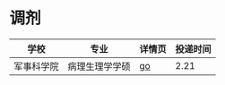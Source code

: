# 调剂
学校 | 专业 | 详情页 | 投递时间
---------| ------------- | ------------| ---------
军事科学院 | 病理生理学学硕 | [go](http://www.dxy.cn/bbs/topic/40555143?source=rss) | 2.21

